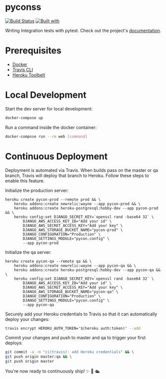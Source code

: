 # pyconss

[![Build Status](https://travis-ci.org/maho/pycon.svg?branch=master)](https://travis-ci.org/maho/pycon)
[![Built with](https://img.shields.io/badge/Built_with-Cookiecutter_Django_Rest-F7B633.svg)](https://github.com/agconti/cookiecutter-django-rest)

Writing Integration tests with pytest. Check out the project's [documentation](http://maho.github.io/pycon/).

# Prerequisites

- [Docker](https://docs.docker.com/docker-for-mac/install/)  
- [Travis CLI](http://blog.travis-ci.com/2013-01-14-new-client/)
- [Heroku Toolbelt](https://toolbelt.heroku.com/)

# Local Development

Start the dev server for local development:
```bash
docker-compose up
```

Run a command inside the docker container:

```bash
docker-compose run --rm web [command]
```

# Continuous Deployment

Deployment is automated via Travis. When builds pass on the master or qa branch, Travis will deploy that branch to Heroku. Follow these steps to enable this feature.

Initialize the production server:

```
heroku create pycon-prod --remote prod && \
    heroku addons:create newrelic:wayne --app pycon-prod && \
    heroku addons:create heroku-postgresql:hobby-dev --app pycon-prod && \
    heroku config:set DJANGO_SECRET_KEY=`openssl rand -base64 32` \
        DJANGO_AWS_ACCESS_KEY_ID="Add your id" \
        DJANGO_AWS_SECRET_ACCESS_KEY="Add your key" \
        DJANGO_AWS_STORAGE_BUCKET_NAME="pycon-prod" \
        DJANGO_CONFIGURATION="Production" \
        DJANGO_SETTINGS_MODULE="pycon.config" \
        --app pycon-prod
```

Initialize the qa server:

```
heroku create pycon-qa --remote qa && \
    heroku addons:create newrelic:wayne --app pycon-qa && \
    heroku addons:create heroku-postgresql:hobby-dev --app pycon-qa && \
    heroku config:set DJANGO_SECRET_KEY=`openssl rand -base64 32` \
        DJANGO_AWS_ACCESS_KEY_ID="Add your id" \
        DJANGO_AWS_SECRET_ACCESS_KEY="Add your key" \
        DJANGO_AWS_STORAGE_BUCKET_NAME="pycon-qa" \
        DJANGO_CONFIGURATION="Production" \
        DJANGO_SETTINGS_MODULE="pycon.config" \
        --app pycon-qa
```

Securely add your Heroku credentials to Travis so that it can automatically deploy your changes:

```bash
travis encrypt HEROKU_AUTH_TOKEN="$(heroku auth:token)" --add
```

Commit your changes and push to master and qa to trigger your first deploys:

```bash
git commit -a -m "ci(travis): add Heroku credentials" && \
git push origin master:qa && \
git push origin master
```

You're now ready to continuously ship! ✨ 💅 🛳
